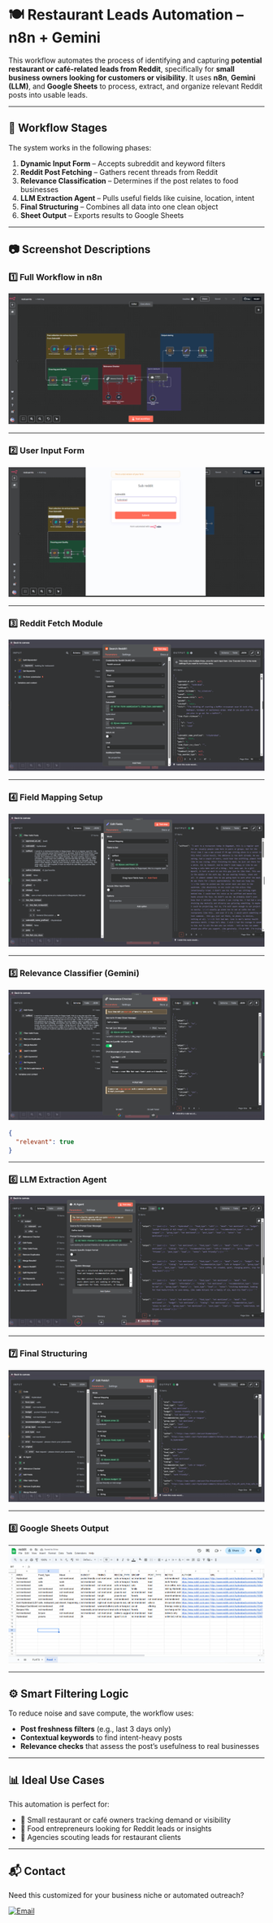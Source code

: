 # 🍽️ Restaurant Leads Automation – n8n + Gemini

This workflow automates the process of identifying and capturing **potential restaurant or café-related leads from Reddit**, specifically for **small business owners looking for customers or visibility**. It uses **n8n**, **Gemini (LLM)**, and **Google Sheets** to process, extract, and organize relevant Reddit posts into usable leads.

---

## 🧩 Workflow Stages

The system works in the following phases:

1. **Dynamic Input Form** – Accepts subreddit and keyword filters  
2. **Reddit Post Fetching** – Gathers recent threads from Reddit  
3. **Relevance Classification** – Determines if the post relates to food businesses  
4. **LLM Extraction Agent** – Pulls useful fields like cuisine, location, intent  
5. **Final Structuring** – Combines all data into one clean object  
6. **Sheet Output** – Exports results to Google Sheets

---

## 📷 Screenshot Descriptions

### 1️⃣ Full Workflow in n8n

![Workflow](https://raw.githubusercontent.com/Purnikk/n8n-workflow/main/restaurant-leads/screenshots/01-workflow.png)

---

### 2️⃣ User Input Form

![Input Form](https://raw.githubusercontent.com/Purnikk/n8n-workflow/main/restaurant-leads/screenshots/02-testform.png)

---

### 3️⃣ Reddit Fetch Module

![Reddit Fetch](https://raw.githubusercontent.com/Purnikk/n8n-workflow/main/restaurant-leads/screenshots/03-reddit.png)

---

### 4️⃣ Field Mapping Setup

![Field Mapping](https://raw.githubusercontent.com/Purnikk/n8n-workflow/main/restaurant-leads/screenshots/04-Required%20fields.png)

---

### 5️⃣ Relevance Classifier (Gemini)

![Relevance Classifier](https://raw.githubusercontent.com/Purnikk/n8n-workflow/main/restaurant-leads/screenshots/05-relevance.png)

```json
{
  "relevant": true
}
```

---

### 6️⃣ LLM Extraction Agent

![LLM Agent](https://raw.githubusercontent.com/Purnikk/n8n-workflow/main/restaurant-leads/screenshots/06-agent.png)

---

### 7️⃣ Final Structuring

![Final Structuring](https://raw.githubusercontent.com/Purnikk/n8n-workflow/main/restaurant-leads/screenshots/07-collect%20fields.png)

---

### 8️⃣ Google Sheets Output

![Google Sheets Output](https://raw.githubusercontent.com/Purnikk/n8n-workflow/main/restaurant-leads/screenshots/08-sheet.png)

---

## ⚙️ Smart Filtering Logic

To reduce noise and save compute, the workflow uses:

- **Post freshness filters** (e.g., last 3 days only)  
- **Contextual keywords** to find intent-heavy posts  
- **Relevance checks** that assess the post’s usefulness to real businesses

---

## 📊 Ideal Use Cases

This automation is perfect for:

- 🧁 Small restaurant or café owners tracking demand or visibility  
- 🧠 Food entrepreneurs looking for Reddit leads or insights  
- 📢 Agencies scouting leads for restaurant clients

---

## 📬 Contact

Need this customized for your business niche or automated outreach?

[![Email](https://img.shields.io/badge/Email-Contact_Me-red?style=for-the-badge&logo=gmail&logoColor=white)](mailto:purnikparisha@gmail.com)
